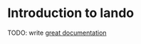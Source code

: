 # Introduction to lando

TODO: write [great documentation](http://jacobian.org/writing/what-to-write/)
